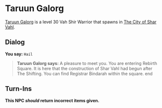 # Taruun Galorg



[Taruun Galorg](/npc/155280) is a level 30 Vah Shir Warrior that spawns in [The City of Shar Vahl](/zone/155).



## Dialog

**You say:** `Hail`



>**Taruun Galorg says:** A pleasure to meet you. You are entering Rebirth Square. It is here that the construction of Shar Vahl had begun after The Shifting. You can find Registrar Bindarah within the square.
end



## Turn-Ins



**This NPC *should* return incorrect items given.**





